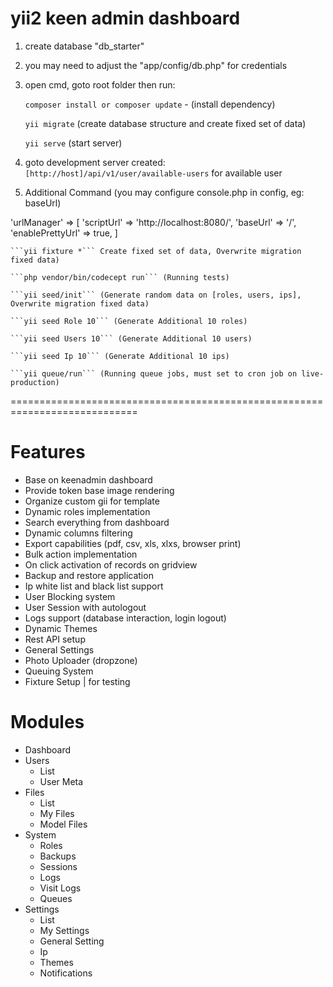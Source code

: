 # yii2 keen admin dashboard
1) create database "db_starter"
2) you may need to adjust the "app/config/db.php" for credentials
3) open cmd, goto root folder then run:

	```composer install or composer update``` - (install dependency)
	
	```yii migrate``` (create database structure and create fixed set of data)
	
	```yii serve``` (start server)

4) goto development server created: ```[http://host]/api/v1/user/available-users``` for available user
5) Additional Command (you may configure console.php in config, eg: baseUrl)

'urlManager' => [
    'scriptUrl' => 'http://localhost:8080/',
    'baseUrl' => '/',
    'enablePrettyUrl' => true,
]
        
	```yii fixture *``` Create fixed set of data, Overwrite migration fixed data)

	```php vendor/bin/codecept run``` (Running tests)

	```yii seed/init``` (Generate random data on [roles, users, ips], Overwrite migration fixed data)

	```yii seed Role 10``` (Generate Additional 10 roles)

	```yii seed Users 10``` (Generate Additional 10 users)

	```yii seed Ip 10``` (Generate Additional 10 ips)

	```yii queue/run``` (Running queue jobs, must set to cron job on live-production)

============================================================================


# Features
* Base on keenadmin dashboard
* Provide token base image rendering
* Organize custom gii for template
* Dynamic roles implementation
* Search everything from dashboard
* Dynamic columns filtering
* Export capabilities (pdf, csv, xls, xlxs, browser print)
* Bulk action implementation
* On click activation of records on gridview
* Backup and restore application
* Ip white list and black list support
* User Blocking system
* User Session with autologout
* Logs support (database interaction, login logout)
* Dynamic Themes
* Rest API setup
* General Settings
* Photo Uploader (dropzone)
* Queuing System
* Fixture Setup | for testing

# Modules
* Dashboard
* Users
	* List
	* User Meta
* Files
	* List
	* My Files
	* Model Files
* System
	* Roles
	* Backups
	* Sessions
	* Logs
	* Visit Logs
	* Queues
* Settings
	* List
	* My Settings
	* General Setting
	* Ip
	* Themes
	* Notifications
